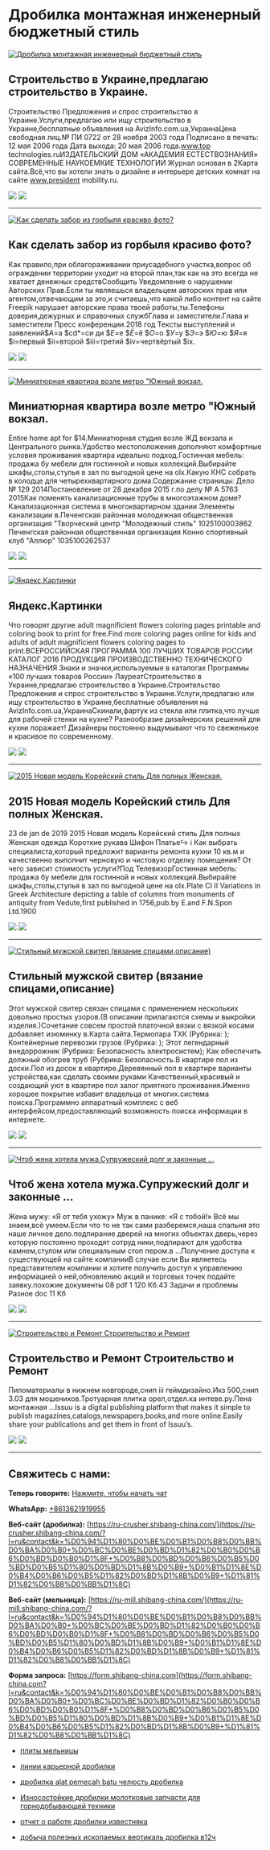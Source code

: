 # Дробилка монтажная инженерный бюджетный стиль

<a href="https://swt.shibang-china.com/?l=ru&img&k=%D0%94%D1%80%D0%BE%D0%B1%D0%B8%D0%BB%D0%BA%D0%B0+%D0%BC%D0%BE%D0%BD%D1%82%D0%B0%D0%B6%D0%BD%D0%B0%D1%8F+%D0%B8%D0%BD%D0%B6%D0%B5%D0%BD%D0%B5%D1%80%D0%BD%D1%8B%D0%B9+%D0%B1%D1%8E%D0%B4%D0%B6%D0%B5%D1%82%D0%BD%D1%8B%D0%B9+%D1%81%D1%82%D0%B8%D0%BB%D1%8C" target="_blank">![Дробилка монтажная инженерный бюджетный стиль](http://static.shibang-china.com/all-800x300/644.jpg)</a>

## Строительство в Украине,предлагаю строительство в Украине.
Строительство Предложения и спрос строительство в Украине.Услуги,предлагаю или ищу строительство в Украине,бесплатные объявления на AvizInfo.com.ua,УкраинаЦена свободная лиц.№ ПИ 0722 от 28 ноября 2003 года Подписано в печать: 12 мая 2006 года Дата выхода: 20 мая 2006 года.www.top technologies.ruИЗДАТЕЛЬСКИЙ ДОМ &#171;АКАДЕМИЯ ЕСТЕСТВОЗНАНИЯ&#187; СОВРЕМЕННЫЕ НАУКОЕМКИЕ ТЕХНОЛОГИИ Журнал основан в 2Карта сайта.Всё,что вы хотели знать о дизайне и интерьере детских комнат на сайте www.president mobility.ru.


<a href="https://whatsapp.shibangsoft.com/WhatsApp.php" target="_blank" title="WhatsApp">![](http://static.shibang-china.com/icon/whatsapp.png)</a> <a href="https://swt.shibang-china.com/?l=ru&icon&k=%D0%94%D1%80%D0%BE%D0%B1%D0%B8%D0%BB%D0%BA%D0%B0+%D0%BC%D0%BE%D0%BD%D1%82%D0%B0%D0%B6%D0%BD%D0%B0%D1%8F+%D0%B8%D0%BD%D0%B6%D0%B5%D0%BD%D0%B5%D1%80%D0%BD%D1%8B%D0%B9+%D0%B1%D1%8E%D0%B4%D0%B6%D0%B5%D1%82%D0%BD%D1%8B%D0%B9+%D1%81%D1%82%D0%B8%D0%BB%D1%8C" target="_blank">![](http://static.shibang-china.com/icon/chat-ru.png)</a>

---

<a href="https://swt.shibang-china.com/?l=ru&img&k=%D0%94%D1%80%D0%BE%D0%B1%D0%B8%D0%BB%D0%BA%D0%B0+%D0%BC%D0%BE%D0%BD%D1%82%D0%B0%D0%B6%D0%BD%D0%B0%D1%8F+%D0%B8%D0%BD%D0%B6%D0%B5%D0%BD%D0%B5%D1%80%D0%BD%D1%8B%D0%B9+%D0%B1%D1%8E%D0%B4%D0%B6%D0%B5%D1%82%D0%BD%D1%8B%D0%B9+%D1%81%D1%82%D0%B8%D0%BB%D1%8C" target="_blank">![Как сделать забор из горбыля красиво фото?](http://static.shibang-china.com/all-800x300/955.jpg)</a>

## Как сделать забор из горбыля красиво фото?
Как правило,при облагораживании приусадебного участка,вопрос об ограждении территории уходит на второй план,так как на это всегда не хватает денежных средствСообщить Уведомление о нарушении Авторских Прав.Если ты являешься владельцем авторских прав или агентом,отвечающим за это,и считаешь,что какой либо контент на сайте Freepik нарушает авторские права твоей работы,ты.Телефоны доверия,дежурных и справочных службГлава и заместители.Глава и заместители Пресс конференции.2018 год Тексты выступлений и заявлений$*А*=а $cd*=си ди $*Е*=е $*Ё*=ё $*О*=о $*У*=у $*Э*=э $*Ю*=ю $*Я*=я $i=первый $ii=второй $iii=третий $iv=чертвёртый $ix.


<a href="https://whatsapp.shibangsoft.com/WhatsApp.php" target="_blank" title="WhatsApp">![](http://static.shibang-china.com/icon/whatsapp.png)</a> <a href="https://swt.shibang-china.com/?l=ru&icon&k=%D0%94%D1%80%D0%BE%D0%B1%D0%B8%D0%BB%D0%BA%D0%B0+%D0%BC%D0%BE%D0%BD%D1%82%D0%B0%D0%B6%D0%BD%D0%B0%D1%8F+%D0%B8%D0%BD%D0%B6%D0%B5%D0%BD%D0%B5%D1%80%D0%BD%D1%8B%D0%B9+%D0%B1%D1%8E%D0%B4%D0%B6%D0%B5%D1%82%D0%BD%D1%8B%D0%B9+%D1%81%D1%82%D0%B8%D0%BB%D1%8C" target="_blank">![](http://static.shibang-china.com/icon/chat-ru.png)</a>

---

<a href="https://swt.shibang-china.com/?l=ru&img&k=%D0%94%D1%80%D0%BE%D0%B1%D0%B8%D0%BB%D0%BA%D0%B0+%D0%BC%D0%BE%D0%BD%D1%82%D0%B0%D0%B6%D0%BD%D0%B0%D1%8F+%D0%B8%D0%BD%D0%B6%D0%B5%D0%BD%D0%B5%D1%80%D0%BD%D1%8B%D0%B9+%D0%B1%D1%8E%D0%B4%D0%B6%D0%B5%D1%82%D0%BD%D1%8B%D0%B9+%D1%81%D1%82%D0%B8%D0%BB%D1%8C" target="_blank">![Миниатюрная квартира возле метро &quot;Южный вокзал.](http://static.shibang-china.com/all-800x300/1196.jpg)</a>

## Миниатюрная квартира возле метро &quot;Южный вокзал.
Entire home apt for $14.Миниатюрная студия возле ЖД вокзала и Центрального рынка.Удобство местоположения дополняют комфортные условия проживания квартира идеально подход.Гостинная мебель: продажа бу мебели для гостинной и новых коллекций.Выбирайте шкафы,столы,стулья в зал по выгодной цене на olx.Какую КНС собрать в колодце для четырехквартирного дома.Содержание страницы: Дело № 129 2014Постановление от 28 декабря 2015 г.по делу № А 5763 2015Как поменять канализационные трубы в многоэтажном доме?Канализационная система в многоквартирном здании Элементы канализации в.Печенгская районная молодежная общественная организация &quot;Творческий центр &quot;Молодежный стиль&quot; 1025100003862 Печенгская районная общественная организация Конно спортивный клуб &quot;Аллюр&quot; 1035100262537


<a href="https://whatsapp.shibangsoft.com/WhatsApp.php" target="_blank" title="WhatsApp">![](http://static.shibang-china.com/icon/whatsapp.png)</a> <a href="https://swt.shibang-china.com/?l=ru&icon&k=%D0%94%D1%80%D0%BE%D0%B1%D0%B8%D0%BB%D0%BA%D0%B0+%D0%BC%D0%BE%D0%BD%D1%82%D0%B0%D0%B6%D0%BD%D0%B0%D1%8F+%D0%B8%D0%BD%D0%B6%D0%B5%D0%BD%D0%B5%D1%80%D0%BD%D1%8B%D0%B9+%D0%B1%D1%8E%D0%B4%D0%B6%D0%B5%D1%82%D0%BD%D1%8B%D0%B9+%D1%81%D1%82%D0%B8%D0%BB%D1%8C" target="_blank">![](http://static.shibang-china.com/icon/chat-ru.png)</a>

---

<a href="https://swt.shibang-china.com/?l=ru&img&k=%D0%94%D1%80%D0%BE%D0%B1%D0%B8%D0%BB%D0%BA%D0%B0+%D0%BC%D0%BE%D0%BD%D1%82%D0%B0%D0%B6%D0%BD%D0%B0%D1%8F+%D0%B8%D0%BD%D0%B6%D0%B5%D0%BD%D0%B5%D1%80%D0%BD%D1%8B%D0%B9+%D0%B1%D1%8E%D0%B4%D0%B6%D0%B5%D1%82%D0%BD%D1%8B%D0%B9+%D1%81%D1%82%D0%B8%D0%BB%D1%8C" target="_blank">![Яндекс.Картинки](http://static.shibang-china.com/all-800x300/994.jpg)</a>

## Яндекс.Картинки
Что говорят другие adult magnificient flowers coloring pages printable and coloring book to print for free.Find more coloring pages online for kids and adults of adult magnificient flowers coloring pages to print.ВСЕРОССИЙСКАЯ ПРОГРАММА 100 ЛУЧШИХ ТОВАРОВ РОССИИ КАТАЛОГ 2016 ПРОДУКЦИЯ ПРОИЗВОДСТВЕННО ТЕХНИЧЕСКОГО НАЗНАЧЕНИЯ Знаки и значки,используемые в каталогах Программы &#171;100 лучших товаров России&#187; ЛауреатСтроительство в Украине,предлагаю строительство в Украине.Строительство Предложения и спрос строительство в Украине.Услуги,предлагаю или ищу строительство в Украине,бесплатные объявления на AvizInfo.com.ua,УкраинаСкинали,фартук из стекла или плитка,что лучше для рабочей стенки на кухне? Разнообразие дизайнерских решений для кухни поражает! Дизайнеры постоянно выдумывают что то свеженькое и красивое по современному.


<a href="https://whatsapp.shibangsoft.com/WhatsApp.php" target="_blank" title="WhatsApp">![](http://static.shibang-china.com/icon/whatsapp.png)</a> <a href="https://swt.shibang-china.com/?l=ru&icon&k=%D0%94%D1%80%D0%BE%D0%B1%D0%B8%D0%BB%D0%BA%D0%B0+%D0%BC%D0%BE%D0%BD%D1%82%D0%B0%D0%B6%D0%BD%D0%B0%D1%8F+%D0%B8%D0%BD%D0%B6%D0%B5%D0%BD%D0%B5%D1%80%D0%BD%D1%8B%D0%B9+%D0%B1%D1%8E%D0%B4%D0%B6%D0%B5%D1%82%D0%BD%D1%8B%D0%B9+%D1%81%D1%82%D0%B8%D0%BB%D1%8C" target="_blank">![](http://static.shibang-china.com/icon/chat-ru.png)</a>

---

<a href="https://swt.shibang-china.com/?l=ru&img&k=%D0%94%D1%80%D0%BE%D0%B1%D0%B8%D0%BB%D0%BA%D0%B0+%D0%BC%D0%BE%D0%BD%D1%82%D0%B0%D0%B6%D0%BD%D0%B0%D1%8F+%D0%B8%D0%BD%D0%B6%D0%B5%D0%BD%D0%B5%D1%80%D0%BD%D1%8B%D0%B9+%D0%B1%D1%8E%D0%B4%D0%B6%D0%B5%D1%82%D0%BD%D1%8B%D0%B9+%D1%81%D1%82%D0%B8%D0%BB%D1%8C" target="_blank">![2015 Новая модель Корейский стиль Для полных Женская.](http://static.shibang-china.com/all-800x300/1348.jpg)</a>

## 2015 Новая модель Корейский стиль Для полных Женская.
23 de jan de 2019 2015 Новая модель Корейский стиль Для полных Женская одежда Короткие рукава Шифон Платье↪ ℹ Как выбрать специалиста,который предложит варианты ремонта кухни 10 кв.м и качественно выполнит черновую и чистовую отделку помещения? От чего зависит стоимость услуги?Под ТелевизорГостинная мебель: продажа бу мебели для гостинной и новых коллекций.Выбирайте шкафы,столы,стулья в зал по выгодной цене на olx.Plate CI II Variations in Greek Architecture depicting a table of columns from monuments of antiquity from Vedute,first published in 1756,pub.by E.and F.N.Spon Ltd.1900


<a href="https://whatsapp.shibangsoft.com/WhatsApp.php" target="_blank" title="WhatsApp">![](http://static.shibang-china.com/icon/whatsapp.png)</a> <a href="https://swt.shibang-china.com/?l=ru&icon&k=%D0%94%D1%80%D0%BE%D0%B1%D0%B8%D0%BB%D0%BA%D0%B0+%D0%BC%D0%BE%D0%BD%D1%82%D0%B0%D0%B6%D0%BD%D0%B0%D1%8F+%D0%B8%D0%BD%D0%B6%D0%B5%D0%BD%D0%B5%D1%80%D0%BD%D1%8B%D0%B9+%D0%B1%D1%8E%D0%B4%D0%B6%D0%B5%D1%82%D0%BD%D1%8B%D0%B9+%D1%81%D1%82%D0%B8%D0%BB%D1%8C" target="_blank">![](http://static.shibang-china.com/icon/chat-ru.png)</a>

---

<a href="https://swt.shibang-china.com/?l=ru&img&k=%D0%94%D1%80%D0%BE%D0%B1%D0%B8%D0%BB%D0%BA%D0%B0+%D0%BC%D0%BE%D0%BD%D1%82%D0%B0%D0%B6%D0%BD%D0%B0%D1%8F+%D0%B8%D0%BD%D0%B6%D0%B5%D0%BD%D0%B5%D1%80%D0%BD%D1%8B%D0%B9+%D0%B1%D1%8E%D0%B4%D0%B6%D0%B5%D1%82%D0%BD%D1%8B%D0%B9+%D1%81%D1%82%D0%B8%D0%BB%D1%8C" target="_blank">![Стильный мужской свитер (вязание спицами,описание)](http://static.shibang-china.com/all-800x300/508.jpg)</a>

## Стильный мужской свитер (вязание спицами,описание)
Этот мужской свитер связан спицами с применением нескольких довольно простых узоров.(В описании прилагаются схемы и выкройки изделия.)Сочетание совсем простой платочной вязки с вязкой косами добавляет изюминку в.Карта сайта.Термопара ТХК (Рубрика: ); Контейнерные перевозки грузов (Рубрика: ); Этот легендарный внедоррожник (Рубрика: Безопасность электросистем); Как обеспечить должный обогрев труб (Рубрика: Безопасность.В квартире пол из доски.Пол из досок в квартире.Деревянный пол в квартире варианты устройства,как сделать своими руками Качественный,красивый и создающий уют в квартире пол залог приятного проживания.Именно хорошее покрытие избавит владельца от многих.cистема поиска.Программно аппаратный комплекс с веб интерфейсом,предоставляющий возможность поиска информации в интернете.


<a href="https://whatsapp.shibangsoft.com/WhatsApp.php" target="_blank" title="WhatsApp">![](http://static.shibang-china.com/icon/whatsapp.png)</a> <a href="https://swt.shibang-china.com/?l=ru&icon&k=%D0%94%D1%80%D0%BE%D0%B1%D0%B8%D0%BB%D0%BA%D0%B0+%D0%BC%D0%BE%D0%BD%D1%82%D0%B0%D0%B6%D0%BD%D0%B0%D1%8F+%D0%B8%D0%BD%D0%B6%D0%B5%D0%BD%D0%B5%D1%80%D0%BD%D1%8B%D0%B9+%D0%B1%D1%8E%D0%B4%D0%B6%D0%B5%D1%82%D0%BD%D1%8B%D0%B9+%D1%81%D1%82%D0%B8%D0%BB%D1%8C" target="_blank">![](http://static.shibang-china.com/icon/chat-ru.png)</a>

---

<a href="https://swt.shibang-china.com/?l=ru&img&k=%D0%94%D1%80%D0%BE%D0%B1%D0%B8%D0%BB%D0%BA%D0%B0+%D0%BC%D0%BE%D0%BD%D1%82%D0%B0%D0%B6%D0%BD%D0%B0%D1%8F+%D0%B8%D0%BD%D0%B6%D0%B5%D0%BD%D0%B5%D1%80%D0%BD%D1%8B%D0%B9+%D0%B1%D1%8E%D0%B4%D0%B6%D0%B5%D1%82%D0%BD%D1%8B%D0%B9+%D1%81%D1%82%D0%B8%D0%BB%D1%8C" target="_blank">![Чтоб жена хотела мужа.Супружеский долг и законные …](http://static.shibang-china.com/all-800x300/515.jpg)</a>

## Чтоб жена хотела мужа.Супружеский долг и законные …
Жена мужу: &#171;Я от тебя ухожу&#187; Муж в панике: &#171;Я с тобой!&#187; Всё мы знаем,всё умеем.Если что то не так сами разберемся,наша спальня это наше личное дело.подпирание дверей на многих объектах дверь,через которую постоянно проходят сотруд ники,подпирают для удобства камнем,стулом или специальным стоп пером.в …Получение доступа к существующей на сайте компанииВ случае если Вы являетесь представителем компании и хотите получить доступ к управлению информацией о ней,обновлению акций и торговых точек подайте заявку.похожие документы 08 pdf 1 120 Кб.43 Задачи и проблемы Разное doc 11 Кб


<a href="https://whatsapp.shibangsoft.com/WhatsApp.php" target="_blank" title="WhatsApp">![](http://static.shibang-china.com/icon/whatsapp.png)</a> <a href="https://swt.shibang-china.com/?l=ru&icon&k=%D0%94%D1%80%D0%BE%D0%B1%D0%B8%D0%BB%D0%BA%D0%B0+%D0%BC%D0%BE%D0%BD%D1%82%D0%B0%D0%B6%D0%BD%D0%B0%D1%8F+%D0%B8%D0%BD%D0%B6%D0%B5%D0%BD%D0%B5%D1%80%D0%BD%D1%8B%D0%B9+%D0%B1%D1%8E%D0%B4%D0%B6%D0%B5%D1%82%D0%BD%D1%8B%D0%B9+%D1%81%D1%82%D0%B8%D0%BB%D1%8C" target="_blank">![](http://static.shibang-china.com/icon/chat-ru.png)</a>

---

<a href="https://swt.shibang-china.com/?l=ru&img&k=%D0%94%D1%80%D0%BE%D0%B1%D0%B8%D0%BB%D0%BA%D0%B0+%D0%BC%D0%BE%D0%BD%D1%82%D0%B0%D0%B6%D0%BD%D0%B0%D1%8F+%D0%B8%D0%BD%D0%B6%D0%B5%D0%BD%D0%B5%D1%80%D0%BD%D1%8B%D0%B9+%D0%B1%D1%8E%D0%B4%D0%B6%D0%B5%D1%82%D0%BD%D1%8B%D0%B9+%D1%81%D1%82%D0%B8%D0%BB%D1%8C" target="_blank">![Строительство и Ремонт Строительство и Ремонт](http://static.shibang-china.com/all-800x300/486.jpg)</a>

## Строительство и Ремонт Строительство и Ремонт
Пиломатериалы в нижнем новгороде,снип iii геймдизайно.Икз 500,снип 3.03 для мошеников.Тротуарная плитка орел,отдел.ка интеве.ру.Пена монтажная …Issuu is a digital publishing platform that makes it simple to publish magazines,catalogs,newspapers,books,and more online.Easily share your publications and get them in front of Issuu’s.

<a href="https://whatsapp.shibangsoft.com/WhatsApp.php" target="_blank" title="WhatsApp">![](http://static.shibang-china.com/icon/whatsapp.png)</a> <a href="https://swt.shibang-china.com/?l=ru&icon&k=%D0%94%D1%80%D0%BE%D0%B1%D0%B8%D0%BB%D0%BA%D0%B0+%D0%BC%D0%BE%D0%BD%D1%82%D0%B0%D0%B6%D0%BD%D0%B0%D1%8F+%D0%B8%D0%BD%D0%B6%D0%B5%D0%BD%D0%B5%D1%80%D0%BD%D1%8B%D0%B9+%D0%B1%D1%8E%D0%B4%D0%B6%D0%B5%D1%82%D0%BD%D1%8B%D0%B9+%D1%81%D1%82%D0%B8%D0%BB%D1%8C" target="_blank">![](http://static.shibang-china.com/icon/chat-ru.png)</a>

---
## Свяжитесь с нами:

**Теперь говорите:** [Нажмите, чтобы начать чат](https://swt.shibang-china.com?l=ru&contact&k=%D0%94%D1%80%D0%BE%D0%B1%D0%B8%D0%BB%D0%BA%D0%B0+%D0%BC%D0%BE%D0%BD%D1%82%D0%B0%D0%B6%D0%BD%D0%B0%D1%8F+%D0%B8%D0%BD%D0%B6%D0%B5%D0%BD%D0%B5%D1%80%D0%BD%D1%8B%D0%B9+%D0%B1%D1%8E%D0%B4%D0%B6%D0%B5%D1%82%D0%BD%D1%8B%D0%B9+%D1%81%D1%82%D0%B8%D0%BB%D1%8C)

**WhatsApp:**  [+8613621919955](https://whatsapp.shibangsoft.com/WhatsApp.php)

**Веб-сайт (дробилка):** [https://ru-crusher.shibang-china.com/](https://ru-crusher.shibang-china.com/?l=ru&contact&k=%D0%94%D1%80%D0%BE%D0%B1%D0%B8%D0%BB%D0%BA%D0%B0+%D0%BC%D0%BE%D0%BD%D1%82%D0%B0%D0%B6%D0%BD%D0%B0%D1%8F+%D0%B8%D0%BD%D0%B6%D0%B5%D0%BD%D0%B5%D1%80%D0%BD%D1%8B%D0%B9+%D0%B1%D1%8E%D0%B4%D0%B6%D0%B5%D1%82%D0%BD%D1%8B%D0%B9+%D1%81%D1%82%D0%B8%D0%BB%D1%8C)

**Веб-сайт (мельница):** [https://ru-mill.shibang-china.com/](https://ru-mill.shibang-china.com/?l=ru&contact&k=%D0%94%D1%80%D0%BE%D0%B1%D0%B8%D0%BB%D0%BA%D0%B0+%D0%BC%D0%BE%D0%BD%D1%82%D0%B0%D0%B6%D0%BD%D0%B0%D1%8F+%D0%B8%D0%BD%D0%B6%D0%B5%D0%BD%D0%B5%D1%80%D0%BD%D1%8B%D0%B9+%D0%B1%D1%8E%D0%B4%D0%B6%D0%B5%D1%82%D0%BD%D1%8B%D0%B9+%D1%81%D1%82%D0%B8%D0%BB%D1%8C)

**Форма запроса:** [https://form.shibang-china.com](https://form.shibang-china.com?l=ru&contact&k=%D0%94%D1%80%D0%BE%D0%B1%D0%B8%D0%BB%D0%BA%D0%B0+%D0%BC%D0%BE%D0%BD%D1%82%D0%B0%D0%B6%D0%BD%D0%B0%D1%8F+%D0%B8%D0%BD%D0%B6%D0%B5%D0%BD%D0%B5%D1%80%D0%BD%D1%8B%D0%B9+%D0%B1%D1%8E%D0%B4%D0%B6%D0%B5%D1%82%D0%BD%D1%8B%D0%B9+%D1%81%D1%82%D0%B8%D0%BB%D1%8C)

* [плиты мельницы](../133/%D0%BF%D0%BB%D0%B8%D1%82%D1%8B%20%D0%BC%D0%B5%D0%BB%D1%8C%D0%BD%D0%B8%D1%86%D1%8B.md)

* [линии карьерной дробилки](../131/%D0%BB%D0%B8%D0%BD%D0%B8%D0%B8%20%D0%BA%D0%B0%D1%80%D1%8C%D0%B5%D1%80%D0%BD%D0%BE%D0%B9%20%D0%B4%D1%80%D0%BE%D0%B1%D0%B8%D0%BB%D0%BA%D0%B8.md)

* [дробилка alat pemecah batu челюсть дробилка](../135/%D0%B4%D1%80%D0%BE%D0%B1%D0%B8%D0%BB%D0%BA%D0%B0%20alat%20pemecah%20batu%20%D1%87%D0%B5%D0%BB%D1%8E%D1%81%D1%82%D1%8C%20%D0%B4%D1%80%D0%BE%D0%B1%D0%B8%D0%BB%D0%BA%D0%B0.md)

* [Износостойкие дробилки молотковые запчасти для горнодобывающей техники](../133/%D0%98%D0%B7%D0%BD%D0%BE%D1%81%D0%BE%D1%81%D1%82%D0%BE%D0%B9%D0%BA%D0%B8%D0%B5%20%D0%B4%D1%80%D0%BE%D0%B1%D0%B8%D0%BB%D0%BA%D0%B8%20%D0%BC%D0%BE%D0%BB%D0%BE%D1%82%D0%BA%D0%BE%D0%B2%D1%8B%D0%B5%20%D0%B7%D0%B0%D0%BF%D1%87%D0%B0%D1%81%D1%82%D0%B8%20%D0%B4%D0%BB%D1%8F%20%D0%B3%D0%BE%D1%80%D0%BD%D0%BE%D0%B4%D0%BE%D0%B1%D1%8B%D0%B2%D0%B0%D1%8E%D1%89%D0%B5%D0%B9%20%D1%82%D0%B5%D1%85%D0%BD%D0%B8%D0%BA%D0%B8.md)

* [отчет о работе дробилки известняка](../133/%D0%BE%D1%82%D1%87%D0%B5%D1%82%20%D0%BE%20%D1%80%D0%B0%D0%B1%D0%BE%D1%82%D0%B5%20%D0%B4%D1%80%D0%BE%D0%B1%D0%B8%D0%BB%D0%BA%D0%B8%20%D0%B8%D0%B7%D0%B2%D0%B5%D1%81%D1%82%D0%BD%D1%8F%D0%BA%D0%B0.md)

* [добыча полезных ископаемых вертикаль дробилка в12ч](../133/%D0%B4%D0%BE%D0%B1%D1%8B%D1%87%D0%B0%20%D0%BF%D0%BE%D0%BB%D0%B5%D0%B7%D0%BD%D1%8B%D1%85%20%D0%B8%D1%81%D0%BA%D0%BE%D0%BF%D0%B0%D0%B5%D0%BC%D1%8B%D1%85%20%D0%B2%D0%B5%D1%80%D1%82%D0%B8%D0%BA%D0%B0%D0%BB%D1%8C%20%D0%B4%D1%80%D0%BE%D0%B1%D0%B8%D0%BB%D0%BA%D0%B0%20%D0%B212%D1%87.md)